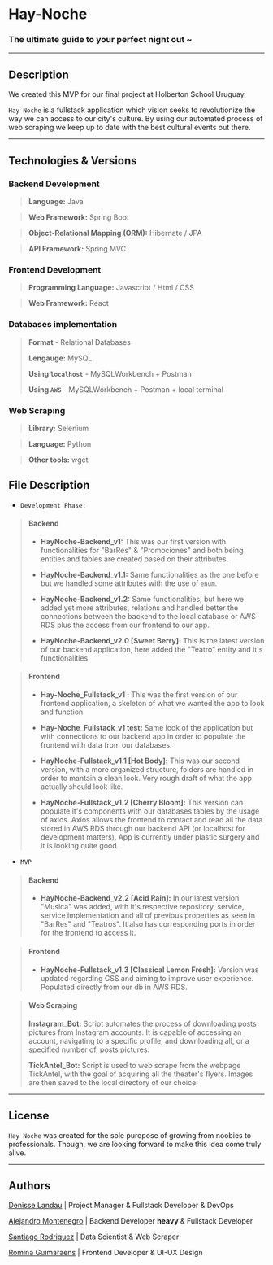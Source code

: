 # Hay-Noche

### The ultimate guide to your perfect night out ~


---
## Description

We created this MVP for our final project at Holberton School Uruguay.

`Hay Noche` is a fullstack application which vision seeks to revolutionize the way we can access to our city's culture. By using our automated process of web scraping we keep up to date with the best cultural events out there.

---
## Technologies & Versions

### Backend Development

> **Language:** Java 

>  **Web Framework:** Spring Boot

> **Object-Relational Mapping (ORM):** Hibernate / JPA

> **API Framework:** Spring MVC

### Frontend Development

> **Programming Language:** Javascript / Html / CSS

> **Web Framework:** React

### Databases implementation

> **Format** - Relational Databases
> 
> **Lengauge:** MySQL
> 
> **Using `localhost`** - MySQLWorkbench + Postman
> 
> **Using `AWS`** - MySQLWorkbench + Postman + local terminal

### Web Scraping

> **Library:** Selenium

> **Language:** Python

> **Other tools:** wget


## File Description

- `Development Phase:`
> #### Backend
> - **HayNoche-Backend_v1:** This was our first version with functionalities for "BarRes" & "Promociones" and both being entities and tables are created based on their attributes.
>
> 
> - **HayNoche-Backend_v1.1:** Same functionalities as the one before but we handled some attributes with the use of `enum`.
>
>
> - **HayNoche-Backend_v1.2:** Same functionalities, but here we added yet more attributes, relations and handled better the connections between the backend to the local database or AWS RDS plus the access from our frontend to our app.
>
> 
> - **HayNoche-Backend_v2.0 [Sweet Berry]:** This is the latest version of our backend application, here added the "Teatro" entity and it's functionalities

> #### Frontend
> - **Hay-Noche_Fullstack_v1 :** This was the first version of our frontend application, a skeleton of what we wanted the app to look and function.
>
> 
> - **Hay-Noche_Fullstack_v1 test:** Same look of the application but with connections to our backend app in order to populate the frontend with data from our databases.
>
> 
> - **HayNoche-Fullstack_v1.1 [Hot Body]:** This was our second version, with a more organized structure, folders are handled in order to mantain a clean look. Very rough draft of what the app actually should look like.
>
> 
> - **HayNoche-Fullstack_v1.2 [Cherry Bloom]:** This version can populate it's components with our databases tables by the usage of axios. Axios allows the frontend to contact and read all the data stored in AWS RDS through our backend API (or localhost for development matters). App is currently under plastic surgery and it is looking quite good.

- `MVP`
> #### Backend
> - **HayNoche-Backend_v2.2 [Acid Rain]:** In our latest version "Musica" was added, with it's respective repository, service, service implementation and all of previous properties as seen in "BarRes" and "Teatros". It also has corresponding ports in order for the frontend to access it.

> #### Frontend
> - **HayNoche-Fullstack_v1.3 [Classical Lemon Fresh]:** Version was updated regarding CSS and aiming to improve user experience. Populated directly from our db in AWS RDS.

> #### Web Scraping
> **Instagram_Bot:** Script automates the process of downloading posts pictures from Instagram accounts. It is capable of accessing an account, navigating to a specific profile, and downloading all, or a specified number of, posts pictures.
> 
> **TickAntel_Bot:** Script is used to web scrape from the webpage TickAntel, with the goal of acquiring all the theater's flyers. Images are then saved to the local directory of our choice.
----

## License
`Hay Noche` was created for the sole puropose of growing from noobies to professionals. Though, we are looking forward to make this idea come truly alive.

----

## Authors

[Denisse Landau](https://www.linkedin.com/in/denisselandau/) |
Project Manager & Fullstack Developer & DevOps

[Alejandro Montenegro](https://www.linkedin.com/in/alejandro-montenegro-505233184/) | Backend Developer **heavy** & Fullstack Developer 


[Santiago Rodriguez](https://www.linkedin.com/in/santiago-rodriguez-a1901b246/) | Data Scientist & Web Scraper

[Romina Guimaraens](https://www.linkedin.com/in/romina-guimaraens-465992238/) | Frontend Developer & UI-UX Design
